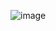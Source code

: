 ![image](https://github.com/VirginiaDevs/formulario-contacto/assets/57789020/b4ac5bae-0ba8-4a8c-9ee7-af50688aeac7)
